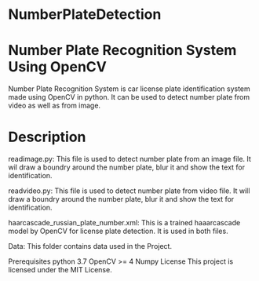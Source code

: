 # NumberPlateDetection

# Number Plate Recognition System Using OpenCV
Number Plate Recognition System is car license plate identification system made using OpenCV in python. It can be used to detect number plate from video as well as from image.

# Description
readimage.py: This file is used to detect number plate from an image file. It wil draw a boundry around the number plate, blur it and show the text for identification.

readvideo.py: This file is used to detect number plate from video file. It will draw a boundry around the number plate, blur it and show the text for identification.

haarcascade_russian_plate_number.xml: This is a trained haaarcascade model by OpenCV for license plate detection. It is used in both files.

Data: This folder contains data used in the Project.

Prerequisites
python 3.7
OpenCV >= 4
Numpy
License
This project is licensed under the MIT License.
